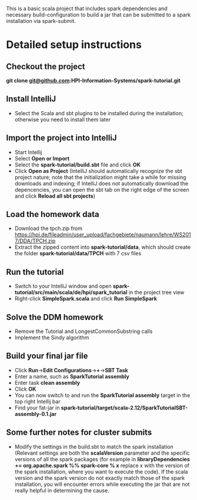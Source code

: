 This is a basic scala project that includes spark dependencies and necessary build-configuration to build a jar that can be submitted to a spark installation via spark-submit.

# Detailed setup instructions

## Checkout the project
**git clone git@github.com:HPI-Information-Systems/spark-tutorial.git**

## Install IntelliJ
- Select the Scala and sbt plugins to be installed during the installation; otherwise you need to install them later

## Import the project into IntelliJ
- Start Intellij
- Select **Open or Import**
- Select the **spark-tutorial/build.sbt** file and click **OK**
- Click **Open as Project** (IntelliJ should automatically recognize the sbt project nature; note that the initialization might take a while for missing downloads and indexing; if IntelliJ does not automatically download the depencencies, you can open the sbt tab on the right edge of the screen and click **Reload all sbt projects**)

## Load the homework data
- Download the tpch.zip from https://hpi.de/fileadmin/user_upload/fachgebiete/naumann/lehre/WS2017/DDA/TPCH.zip
- Extract the zipped content into **spark-tutorial/data**, which should create the folder **spark-tutorial/data/TPCH** with 7 csv files

## Run the tutorial
- Switch to your IntelliJ window and open **spark-tutorial/src/main/scala/de/hpi/spark_tutorial** in the project tree view
- Right-click **SimpleSpark.scala** and click **Run SimpleSpark**

## Solve the DDM homework
- Remove the Tutorial and LongestCommonSubstring calls
- Implement the Sindy algorithm

## Build your final jar file
- Click **Run**->**Edit Configurations**->**+**->**SBT Task** 
- Enter a name, such as **SparkTutorial assembly**
- Enter task **clean assembly**
- Click **OK**
- You can now switch to and run the **SparkTutorial assembly** target in the top right Intellij bar
- Find your fat-jar in **spark-tutorial/target/scala-2.12/SparkTutorialSBT-assembly-0.1.jar**

## Some further notes for cluster submits
- Modify the settings in the build.sbt to match the spark installation (Relevant settings are both the **scalaVersion** parameter and the specific versions of all the spark packages (for example in **libraryDependencies += **org.apache.spark** %% **spark-core** % **x**** replace x with the version of the spark installation, where you want to execute the code). If the scala version and the spark version do not exactly match those of the spark installation, you will encounter errors while executing the jar that are not really helpful in determining the cause.
